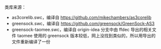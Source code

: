 类库来源：

- as3corelib.swc，编译自 https://github.com/mikechambers/as3corelib
- greensock.swc，编译自 https://github.com/greensock/GreenSock-AS3
- greensock-taomee.swc，编译自 origin-idea 分支中由 ffdec 导出的相关文件 
    taomee 使用的 greensock 版本较低，网上没找到类似的，所以用导出的文件重新编译了一份
